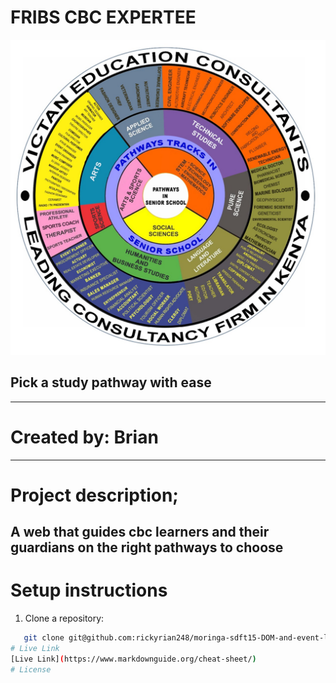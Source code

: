 # FRIBS CBC EXPERTEE
![CBC expert logo](./images/CBC.jpg)

## Pick a study pathway with ease
---
# Created by: Brian
---
# Project description;
 A web that guides cbc learners and their guardians on the right pathways to choose
 ---
# Setup instructions
1. Clone a repository:
```bash
   git clone git@github.com:rickyrian248/moringa-sdft15-DOM-and-event-listeners.git
# Live Link
[Live Link](https://www.markdownguide.org/cheat-sheet/)
# License